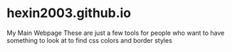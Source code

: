# hexin2003.github.io
My Main Webpage
These are just a few tools for people who want to have something to look at to find css colors and border styles
